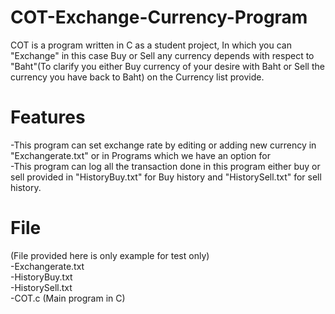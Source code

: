 # COT-Exchange-Currency-Program
COT is a program written in C as a student project, In which you can "Exchange" in this case Buy or Sell any currency depends with respect to "Baht"(To clarify you either Buy currency of your desire with Baht or Sell the currency you have back to Baht) on the Currency list provide.

# Features
-This program can set exchange rate by editing or adding new currency in "Exchangerate.txt" or in Programs which we have an option for\
-This program can log all the transaction done in this program either buy or sell provided in "HistoryBuy.txt" for Buy history and "HistorySell.txt" for sell history.

# File
(File provided here is only example for test only)\
-Exchangerate.txt\
-HistoryBuy.txt\
-HistorySell.txt\
-COT.c (Main program in C)
